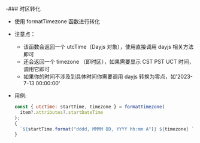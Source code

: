-### 时区转化

- 使用 formatTimezone 函数进行转化
- 注意点：
  - 该函数会返回一个 utcTime（Dayjs 对象），使用直接调用 dayjs 相关方法即可
  - 还会返回一个 timezone （即时区），如果需要显示 CST PST UCT 时间，调用它即可
  - 如果你的时间不涉及到具体时间你需要调用 dayjs 转换为零点，如'2023-7-13 00:00:00'
- 用例:

  ```js
  const { utcTime: startTime, timezone } = formatTimezone(
    item?.attributes?.startDateTime
  );
  {
    `${startTime.format("dddd, MMMM DD, YYYY hh:mm A")} ${timezone} `;
  }
  ```
